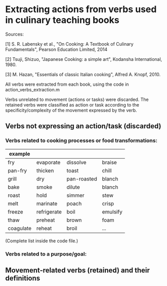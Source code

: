 # Extracting actions from verbs used in culinary teaching books

Sources:

[1] S. R. Labensky et al., "On Cooking: A Textbook of Culinary Fundamentals", Pearson Education Limited, 2014

[2] Tsuji, Shizuo, "Japanese Cooking: a simple art", Kodansha International, 1980.

[3] M. Hazan, "Essentials of classic Italian cooking", Alfred A. Knopf, 2010.


All verbs were extracted from each book, using the code in action_verbs_extraction.m

Verbs unrelated to movement (actions or tasks) were discarded. The retained verbs were classified as action or task according to the specificity/complexity of the movement expressed by the verb.


## Verbs not expressing an action/task (discarded)

### Verbs related to cooking processes or food transformations:

| example   |     |     |                       |
| --- | --- | --- | --- |
| fry             | evaporate         | dissolve          | braise   |
| pan-fry         | thicken           | toast             | chill    |
| grill           | dry               | pan-roasted       | blanch   |
| bake            | smoke             | dilute            | blanch   |
| roast           | hold              | simmer            | stew     | 
| melt            | marinate          | poach             | crisp    |
| freeze          | refrigerate       | boil              | emulsify |
| thaw            | preheat           | brown             | foam     |
| coagulate       | reheat            | broil             | ...      |

(Complete list inside the code file.)

### Verbs related to a purpose/goal:


### 


## Movement-related verbs (retained) and their definitions




